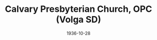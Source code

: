 ---
date: &id001 1936-10-28
end_date: null
location:
  address: 309 Astrachan Avenue
  city: Volga
  state: SD
minister:
- end: 1944-01-01
  name: Charles Shook
  start: 1936-10-28
  type: pastor
- end: 1947-01-01
  name: Llouis Knowles
  start: 1945-01-01
  type: pastor
- end: 1951-01-01
  name: Arthur Olson
  start: 1947-01-01
  type: pastor
- end: 1958-01-01
  name: Bruce Coie
  start: 1951-01-01
  type: pastor
- end: 1972-01-01
  name: Lionel Brown
  start: 1958-01-01
  type: pastor
- end: 1980-01-01
  name: Arthur Olson
  start: 1973-01-01
  type: pastor
- end: 1991-01-01
  name: Donald Ritsman
  start: 1980-01-01
  type: pastor
- end: 1999-01-01
  name: Joseph Auksela
  start: 1992-01-01
  type: pastor
- end: 2003-01-01
  name: Christopher Accardy
  start: 2000-01-01
  type: pastor
- end: null
  name: Steven Richert
  start: 2008-01-01
  type: pastor
ministers:
- Charles Shook
- Llouis Knowles
- Arthur Olson
- Bruce Coie
- Lionel Brown
- Arthur Olson
- Donald Ritsman
- Joseph Auksela
- Christopher Accardy
- Steven Richert
name: Calvary Presbyterian Church, OPC
names:
- end: null
  name: Calvary Presbyterian Church, OPC
  start: 1936-10-28
origination_date: *id001
raw_data: "SD Volga\nCalvary Presbyterian Church, OPC  (October 28, 1936\u2013\
  \ )\n309 Astrachan Avenue\nPastors: Charles Shook, 1936\u201344\nLlouis Knowles,\
  \ 1945\u201347\nArthur Olson, 1947\u201351\nBruce Coie, 1951\u201358\nLionel Brown,\
  \ 1958\u201372\nArthur Olson, 1973\u201380\nDonald Ritsman, 1980\u201391\nJoseph\
  \ Auksela, 1992\u201399\nChristopher Accardy, 2000\u20132003\nSteven Richert, 2008\u2013"
received_from: null
states:
- SD
status:
  active: true
  end_date: null
  reason: null
  received_from: null
  withdrawal_to: null
title: Calvary Presbyterian Church, OPC (Volga SD)

---